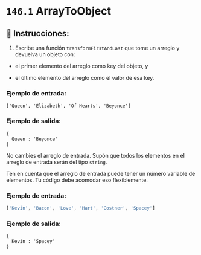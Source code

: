 # `146.1` ArrayToObject

## 📝 Instrucciones:

1. Escribe una función `transformFirstAndLast` que tome un arreglo y devuelva un objeto con:

+  el primer elemento del arreglo como key del objeto, y

+ el último elemento del arreglo como el valor de esa key.

 ### Ejemplo de entrada:

 ```Js
['Queen', 'Elizabeth', 'Of Hearts', 'Beyonce']
```

### Ejemplo de salida:

```Js
{
  Queen : 'Beyonce'
}
```

 No cambies el arreglo de entrada. Supón que todos los elementos en el arreglo de entrada serán del tipo `string`.

Ten en cuenta que el arreglo de entrada puede tener un número variable de elementos. Tu código debe acomodar eso flexiblemente.

### Ejemplo de entrada:

```js
['Kevin', 'Bacon', 'Love', 'Hart', 'Costner', 'Spacey']
```

### Ejemplo de salida:

```Js
{
  Kevin : 'Spacey'
}
```